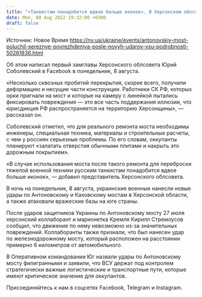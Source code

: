 ```yaml
---
title: "«Танкистам понадобится вдвое больше иконок». В Херсонском облсовете рассказали о повреждениях Антоновского моста после новых ударов ВСУ"
date: Mon, 08 Aug 2022 19:32:00 +0300
draft: false
---
```

Источник: Новое Время https://nv.ua/ukraine/events/antonovskiy-most-poluchil-sereznye-povrezhdeniya-posle-novyh-udarov-vsu-podrobnosti-50261836.html


 Об этом написал первый замглавы Херсонского облсовета Юрий Соболевский в Facebook в понедельник, 8 августа.

«Несколько сквозных пробитий перекрытия, скорее всего, получили деформацию и несущие части конструкции. Работники СК РФ, которых орки пригнали на мост и которые на камеру с линейкой пытались фиксировать повреждения — это все часть поддержания иллюзии, что юрисдикция РФ распространяется на территорию Херсонщины», — рассказал он.

Соболевский отметил, что для реального ремонта моста необходимы инженеры, специальная техника, материалы и строительные расчеты, с чем у россиян серьезные проблемы. По его словам, оккупанты планируют «залатать отверстия обычными плитами и накрыть это дорожным покрытием».

«В случае использования моста после такого ремонта для переброски тяжелой военной техники русским танкистам понадобится вдвое больше иконок», — добавил представитель Херсонского облсовета.

В ночь на понедельник, 8 августа, украинские военные нанесли новые удары по Антоновскому и Каховскому мостам в Херсонской области, а также атаковали вражеские базы на юге страны.

После ударов защитников Украины по Антоновскому мосту 27 июля херсонский коллаборант и марионетка Кремля Кирилл Стремоусов сообщил, что движение по нему невозможно из-за значительных повреждений. Коллаборанты также признали, что был нанесен удар по железнодорожному мосту, который расположен на расстоянии примерно 6 километров от автомобильного.

В Оперативном командовании Юг назвали удары по Антоновскому мосту филигранными и заявили, что ВСУ держат под контролем стратегически важные логистические и транспортные пути, которые имеют критическое значение для оккупантов.

Присоединяйтесь к нам в соцсетях Facebook, Telegram и Instagram.
